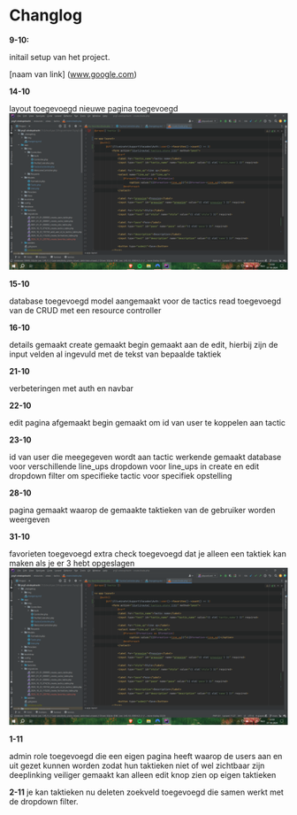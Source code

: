 # Changlog
**9-10:**

initail setup van het project.

[naam van link] (www.google.com)


**14-10**

layout toegevoegd
nieuwe pagina toegevoegd
![img.png](img/img.png)

**15-10**


database toegevoegd
model aangemaakt voor de tactics
read toegevoegd van de CRUD met een resource controller

**16-10**

details gemaakt
create gemaakt
begin gemaakt aan de edit, hierbij zijn de input velden al ingevuld met de tekst van bepaalde taktiek

**21-10**

verbeteringen met auth en navbar

**22-10**

edit pagina afgemaakt begin gemaakt om id van user te koppelen aan tactic

**23-10**

id van user die meegegeven wordt aan tactic werkende gemaakt
database voor verschillende line_ups
dropdown voor line_ups in create en edit
dropdown filter om specifieke tactic voor specifiek opstelling

**28-10**

pagina gemaakt waarop de gemaakte taktieken van de gebruiker worden weergeven

**31-10**

favorieten toegevoegd
extra check toegevoegd dat je alleen een taktiek kan maken als je er 3 hebt opgeslagen
![img.png](img/img.png)

**1-11**

admin role toegevoegd die een eigen pagina heeft waarop de users aan en uit gezet kunnen worden zodat hun taktieken niet of wel zichtbaar zijn
deeplinking veiliger gemaakt
kan alleen edit knop zien op eigen taktieken

**2-11**
je kan taktieken nu deleten 
zoekveld toegevoegd die samen werkt met de dropdown filter.
